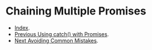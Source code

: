# Chaining Multiple Promises #

- [Index](../).
- [Previous Using catch() with Promises](./UsingCatch()WithPromises).
- [Next Avoiding Common Mistakes](./AvoidingCommonMistakes).
